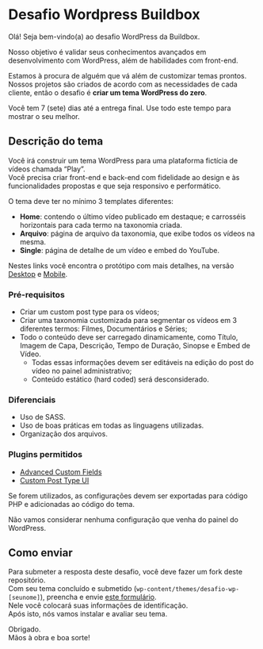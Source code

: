# Desafio Wordpress Buildbox

Olá! Seja bem-vindo(a) ao desafio WordPress da Buildbox.

Nosso objetivo é validar seus conhecimentos avançados em desenvolvimento com WordPress, além de habilidades com front-end.

Estamos à procura de alguém que vá além de customizar temas prontos. Nossos projetos são criados de acordo com as necessidades de cada cliente, então o desafio é **criar um tema WordPress do zero**.

Você tem 7 (sete) dias até a entrega final. Use todo este tempo para mostrar o seu melhor.

## Descrição do tema

Você irá construir um tema WordPress para uma plataforma fictícia de vídeos chamada “Play”.  
Você precisa criar front-end e back-end com fidelidade ao design e às funcionalidades propostas e que seja responsivo e performático.

O tema deve ter no mínimo 3 templates diferentes:

-  **Home**: contendo o último vídeo publicado em destaque; e carrosséis horizontais para cada termo na taxonomia criada.
-  **Arquivo**: página de arquivo da taxonomia, que exibe todos os vídeos na mesma.
-  **Single**: página de detalhe de um vídeo e embed do YouTube.

Nestes links você encontra o protótipo com mais detalhes, na versão [Desktop](https://xd.adobe.com/view/4ef93bf1-8b2a-4d9f-8dc1-38bb056538ff-1baa/specs) e [Mobile](https://xd.adobe.com/view/736a1c45-d953-4fda-9e02-3c86d2a0047b-2639/specs).

### Pré-requisitos

-  Criar um custom post type para os vídeos;
-  Criar uma taxonomia customizada para segmentar os vídeos em 3 diferentes termos: Filmes, Documentários e Séries;
-  Todo o conteúdo deve ser carregado dinamicamente, como Título, Imagem de Capa, Descrição, Tempo de Duração, Sinopse e Embed de Vídeo.
   -  Todas essas informações devem ser editáveis na edição do post do vídeo no painel administrativo;
   -  Conteúdo estático (hard coded) será desconsiderado.

### Diferenciais

-  Uso de SASS.
-  Uso de boas práticas em todas as linguagens utilizadas.
-  Organização dos arquivos.

### Plugins permitidos

-  [Advanced Custom Fields](https://wordpress.org/plugins/advanced-custom-fields/)
-  [Custom Post Type UI](https://br.wordpress.org/plugins/custom-post-type-ui/)

Se forem utilizados, as configurações devem ser exportadas para código PHP e adicionadas ao código do tema.

Não vamos considerar nenhuma configuração que venha do painel do WordPress.

## Como enviar

Para submeter a resposta deste desafio, você deve fazer um fork deste repositório.  
Com seu tema concluído e submetido (`wp-content/themes/desafio-wp-[seunome]`), preencha e envie [este formulário](https://forms.clickup.com/f/xf5uw-4783/9X2E01YKFQB8UXNM03).  
Nele você colocará suas informações de identificação.  
Após isto, nós vamos instalar e avaliar seu tema.

Obrigado.  
Mãos à obra e boa sorte!